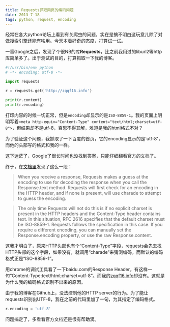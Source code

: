 ```yaml
---
title: Requests抓取网页的编码问题
date: 2013-7-18
tags: python, request, encoding
---
```


经常在各大python论坛上看到有关爬虫的问题，实在是搞不明白这玩意儿除了对做搜索引擎还能有啥用。今天本着好奇的态度，打算试一试。

一番Google之后，发现了个很NB的库**Requests**，比之前我用过的liburl2等http库简单多了。出于测试的目的，打算抓取一下我的博客。

```python
#!/usr/bin/env python
# -*- encoding: utf-8 -*-

import requests

r = requests.get('http://zqqf16.info')

print(r.content)
print(r.encoding)
```

打印内容的时候一切正常，但是`encoding`却显示的是`ISO-8859-1`。我的页面上明明写着`<meta http-equiv="Content-Type" content="text/html;charset=utf-8">`，但结果却不是utf-8，百思不得其解，难道是我的html格式不对？

为了验证这个问题，我抓取了一下百度的首页，它的encoding显示的是'utf-8'，而他的头部写的格式和我的一样。

这下迷茫了，Google了很长时间也没找到答案，只能仔细翻看官方的文档了。

终于，在[文档里](http://docs.python-requests.org/en/latest/user/advanced.html#encodings)发现了这么一段：

> When you receive a response, Requests makes a guess at the encoding to use for decoding the response when you call the Response.text method. Requests will first check for an encoding in the HTTP header, and if none is present, will use charade to attempt to guess the encoding.

> The only time Requests will not do this is if no explicit charset is present in the HTTP headers and the Content-Type header contains text. In this situation, RFC 2616 specifies that the default charset must be ISO-8859-1. Requests follows the specification in this case. If you require a different encoding, you can manually set the Response.encoding property, or use the raw Response.content.

这我才明白了，原来HTTP头部也有个“Content-Type”字段，requests会先去找HTTP头部的这个字段，如果没有，就调用“charade”来猜测编码。而默认的编码格式正是“ISO-8859-1”。

用chrome的调试工具看了一下baidu.com的Response Header，有这样一句“Content-Type:text/html;charset=utf-8”。而我的[zqqf16.info](http://zqqf16.info)却没有。这就是为什么我的编码格式识别不出来的原因。

由于我的博客在Github上，没法控制他的HTTP server的行为。为了能让requests识别出UTF-8，我在之前的代码里加了一句，为其指定了编码格式。

```python
r.encoding = 'utf-8'
```

问题搞定了，多看看官方文档还是很有帮助滴。